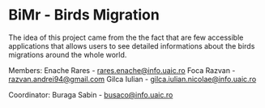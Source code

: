 # BiMr - Birds Migration

The idea of this project came from the the fact that are few accessible applications that allows users to see detailed informations about the birds migrations around the whole world.

Members:
	Enache Rares - rares.enache@info.uaic.ro
	Foca Razvan - razvan.andrei94@gmail.com
	Gilca Iulian - gilca.iulian.nicolae@info.uaic.ro

Coordinator:
	Buraga Sabin - busaco@info.uaic.ro
